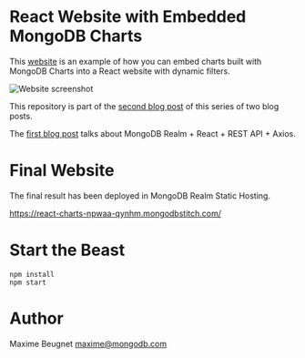 # React Website with Embedded MongoDB Charts

This [website](https://react-charts-npwaa-qynhm.mongodbstitch.com/) is an example of how you can embed charts built with MongoDB Charts into a React website with dynamic filters.

![Website screenshot](https://mongodb-devhub-cms.s3.us-west-1.amazonaws.com/website_2255a0a81c.png)

This repository is part of the [second blog post](https://www.mongodb.com/developer/how-to/mongodb-charts-embedding-sdk-react/) of this series of two blog posts.

The [first blog post](https://www.mongodb.com/developer/how-to/react-query-rest-api-realm/) talks about MongoDB Realm + React + REST API + Axios.

# Final Website

The final result has been deployed in MongoDB Realm Static Hosting.

https://react-charts-npwaa-qynhm.mongodbstitch.com/

# Start the Beast

```shell
npm install
npm start
```

# Author

Maxime Beugnet <maxime@mongodb.com>

